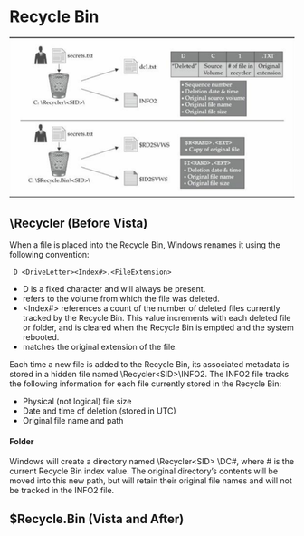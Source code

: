 # Recycle Bin

![Recycle bin behavior between Windows XP, 2003 \(Upper\) and Windows Vista, 7 \(Below\)](../.gitbook/assets/image%20%28102%29.png)

## \Recycler (Before Vista) 
When a file is placed into the Recycle Bin, Windows renames it using the following convention:
```
 D <DriveLetter><Index#>.<FileExtension>
```

* D is a fixed character and will always be present.
* <DriveLetter> refers to the volume from which the file was deleted.
* <Index#> references a count of the number of deleted files currently tracked by the Recycle Bin. This value increments with each deleted file or folder, and is cleared when the Recycle Bin is emptied and the system rebooted.
* <FileExtension> matches the original extension of the file.

Each time a new file is added to the Recycle Bin, its associated metadata is stored in a hidden file named \Recycler\<SID>\INFO2. 
The INFO2 file tracks the following information for each file currently stored in the Recycle Bin:
* Physical (not logical) file size
* Date and time of deletion (stored in UTC)
* Original file name and path
 
#### Folder
Windows will create a directory named \Recycler\<SID> \DC#\, where # is the current Recycle Bin index value. The original directory’s contents will be moved into this new path, but will retain their original file names and will not be tracked in the INFO2 file.

## $Recycle.Bin (Vista and After)
